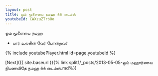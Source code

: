 ```yaml
---
layout: post
title: ஓம் மூளையை நமஹ ௧௧ டைம்ஸ்
youtubeId: CWXzuZTrbOo
---
```

 
 
 ஓம் மூளையை நமஹ  
 
 -  யார் உலகின் வேர் போன்றவர் 
 
  
 
  
 
 
 
 
 
 


{% include youtubePlayer.html id=page.youtubeId %}
 
[Next]({{ site.baseurl }}{% link  split1/_posts/2013-05-05-ஓம் மஹார்ணவ நிபணவிதே நமஹ ௧௧ டைம்ஸ்.md%})
 
